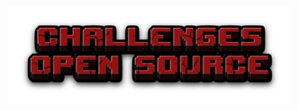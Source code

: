 ![logo](https://github.com/Glubschiii/Challenges/blob/main/images/221518720-961c2619-4b1d-4156-afab-64bfa3bf76e3.png?raw=true)

